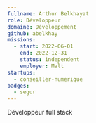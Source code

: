 ```yaml
---
fullname: Arthur Belkhayat
role: Développeur
domaine: Développement
github: abelkhay
missions:
  - start: 2022-06-01
    end: 2022-12-31
    status: independent
    employer: Malt
startups:
  - conseiller-numerique
badges:
  - segur
---
```


Développeur full stack
